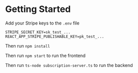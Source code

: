 # Getting Started 

Add your Stripe keys to the `.env` file

```
STRIPE_SECRET_KEY=sk_test_...
REACT_APP_STRIPE_PUBLISHABLE_KEY=pk_test_...
```

Then run `npm install`

Then run `npm start` to run the frontend

Then run `ts-node subscription-server.ts` to run the backend